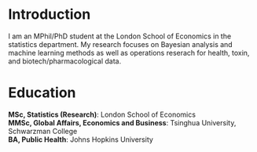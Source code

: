 # Introduction

I am an MPhil/PhD student at the London School of Economics in the statistics department. My research focuses on Bayesian analysis and machine learning methods as well as operations reserach for health, toxin, and biotech/pharmacological data.

# Education

**MSc, Statistics (Research)**: London School of Economics \
**MMSc, Global Affairs, Economics and Business**: Tsinghua University, Schwarzman College \
**BA, Public Health**: Johns Hopkins University

